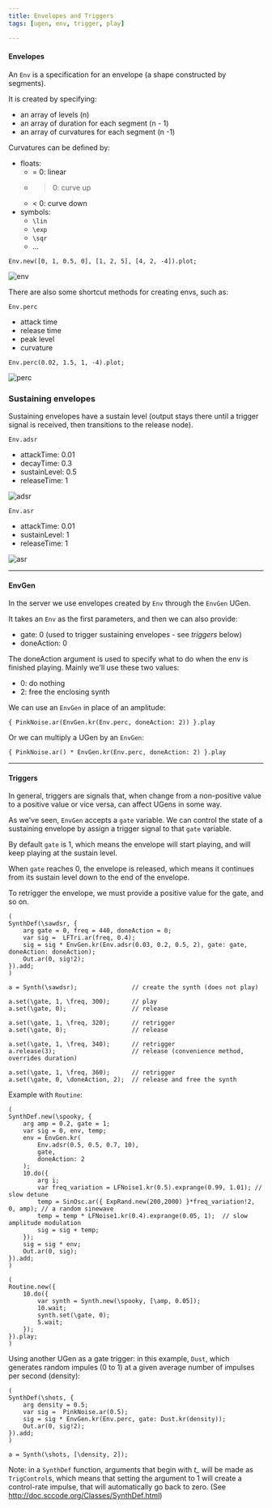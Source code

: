 ```yaml
---
title: Envelopes and Triggers
tags: [ugen, env, trigger, play]

---
```


#### Envelopes


An `Env` is a specification for an envelope (a shape constructed by segments).

It is created by specifying:

- an array of levels (n)
- an array of duration for each segment (n - 1)
- an array of curvatures for each segment (n -1)

Curvatures can be defined by:

- floats:
	- = 0: linear
	- > 0: curve up
	- < 0: curve down
- symbols:
	- `\lin`
	- `\exp`
	- `\sqr`
	- ...


~~~
Env.new([0, 1, 0.5, 0], [1, 2, 5], [4, 2, -4]).plot;
~~~

![env](/images/blog/env.png "Env")


There are also some shortcut methods for creating envs, such as:

`Env.perc`

- attack time
- release time
- peak level
- curvature

~~~
Env.perc(0.02, 1.5, 1, -4).plot;
~~~

![perc](/images/blog/perc.png "Env.perc")


### Sustaining envelopes

Sustaining envelopes have a sustain level (output stays there until a trigger signal is received, then transitions to the release node).

`Env.adsr`

- attackTime: 0.01
- decayTime: 0.3
- sustainLevel: 0.5
- releaseTime: 1

![adsr](/images/blog/adsr.png "Env.adsr")

`Env.asr`

- attackTime: 0.01
- sustainLevel: 1
- releaseTime: 1

![asr](/images/blog/asr.png "Env.asr")


------------------------------------------

#### EnvGen

In the server we use envelopes created by `Env` through the `EnvGen` UGen.

It takes an `Env` as the first parameters, and then we can also provide:

- gate: 0 (used to trigger sustaining envelopes - see *triggers* below)
- doneAction: 0

The doneAction argument is used to specify what to do when the env is finished playing. Mainly we'll use these two values:

- 0: do nothing
- 2: free the enclosing synth


We can use an `EnvGen` in place of an amplitude:

~~~
{ PinkNoise.ar(EnvGen.kr(Env.perc, doneAction: 2)) }.play
~~~

Or we can multiply a UGen by an `EnvGen`:

~~~
{ PinkNoise.ar() * EnvGen.kr(Env.perc, doneAction: 2) }.play
~~~

------------------------------------------

#### Triggers

In general, triggers are signals that, when change from a non-positive value to a positive value or vice versa, can affect UGens in some way.

As we've seen, `EnvGen` accepts a `gate` variable. We can control the state of a sustaining envelope by assign a trigger signal to that `gate` variable.

By default `gate` is 1, which means the envelope will start playing, and will keep playing at the sustain level.

When `gate` reaches 0, the envelope is released, which means it continues from its sustain level down to the end of the envelope.

To retrigger the envelope, we must provide a positive value for the gate, and so on.

~~~
(
SynthDef(\sawdsr, {
    arg gate = 0, freq = 440, doneAction = 0;
    var sig =  LFTri.ar(freq, 0.4);
    sig = sig * EnvGen.kr(Env.adsr(0.03, 0.2, 0.5, 2), gate: gate, doneAction: doneAction);
    Out.ar(0, sig!2);
}).add;
)

a = Synth(\sawdsr);               // create the synth (does not play)

a.set(\gate, 1, \freq, 300);      // play
a.set(\gate, 0);                  // release

a.set(\gate, 1, \freq, 320);      // retrigger
a.set(\gate, 0);                  // release

a.set(\gate, 1, \freq, 340);      // retrigger
a.release(3);                     // release (convenience method, overrides duration)

a.set(\gate, 1, \freq, 360);      // retrigger
a.set(\gate, 0, \doneAction, 2);  // release and free the synth
~~~


Example with `Routine`:

~~~
(
SynthDef.new(\spooky, {
	arg amp = 0.2, gate = 1;
	var sig = 0, env, temp;
	env = EnvGen.kr(
        Env.adsr(0.5, 0.5, 0.7, 10),
		gate,
		doneAction: 2
	);
	10.do({
		arg i;
		var freq_variation = LFNoise1.kr(0.5).exprange(0.99, 1.01); // slow detune
        temp = SinOsc.ar({ ExpRand.new(200,2000) }*freq_variation!2, 0, amp); // a random sinewave
		temp = temp * LFNoise1.kr(0.4).exprange(0.05, 1);  // slow amplitude modulation
		sig = sig + temp;
	});
	sig = sig * env;
	Out.ar(0, sig);
}).add;
)

(
Routine.new({
    10.do({
        var synth = Synth.new(\spooky, [\amp, 0.05]);
        10.wait;
        synth.set(\gate, 0);
        5.wait;
    });
}).play;
)
~~~

Using another UGen as a gate trigger: in this example, `Dust`, which generates random impules (0 to 1) at a given average number of impulses per second (density):

~~~
(
SynthDef(\shots, {
    arg density = 0.5;
    var sig =  PinkNoise.ar(0.5);
    sig = sig * EnvGen.kr(Env.perc, gate: Dust.kr(density));
    Out.ar(0, sig!2);
}).add;
)

a = Synth(\shots, [\density, 2]);
~~~


Note: in a `SynthDef` function, arguments that begin with *t_* will be made as `TrigControl`s, which means that setting the argument to 1 will create a control-rate impulse, that will automatically go back to zero.
(See <http://doc.sccode.org/Classes/SynthDef.html>)